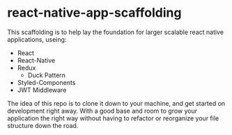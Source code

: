 # react-native-app-scaffolding

This scaffolding is to help lay the foundation for larger scalable react native applications, useing:

* React
* React-Native
* Redux
    * Duck Pattern
* Styled-Components
* JWT Middleware

The idea of this repo is to clone it down to your machine, and get started on development right away. With a good base and room to grow your application the right way without having to refactor or reorganize your file structure down the road.
